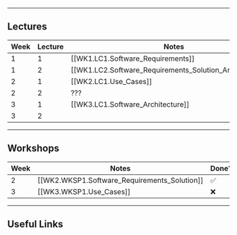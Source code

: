 
---
## Lectures

| Week | Lecture | Notes                                                   | Slides                                                          | Done? |
| ---- | ------- | ------------------------------------------------------- | --------------------------------------------------------------- | ----- |
| 1    | 1       | [[WK1.LC1.Software_Requirements]]                       | [[WK1.LC1.Software_Requirements.pdf\|Slides]]                   | ✅     |
| 1    | 2       | [[WK1.LC2.Software_Requirements_Solution_And_PlantUML]] | [[WK1.LC2.Software_Requirements_Solution_And_PlantUML\|Slides]] | 😐    |
| 2    | 1       | [[WK2.LC1.Use_Cases]]                                   | [[WK2.LC1.Use_Cases.pdf\|Slides]]                               | ✅     |
| 2    | 2       | ???                                                     |                                                                 |       |
| 3    | 1       | [[WK3.LC1.Software_Architecture]]                       | [[WK3.LC1.Software_Architecture.pdf\|Slides]]                   | ✅     |
| 3    | 2       |                                                         |                                                                 |       |

---
## Workshops

| Week | Notes                                        | Done? |
| ---- | -------------------------------------------- | ----- |
| 2    | [[WK2.WKSP1.Software_Requirements_Solution]] | ✅     |
| 3    | [[WK3.WKSP1.Use_Cases]]                      | ❌     |

---
## Useful Links

